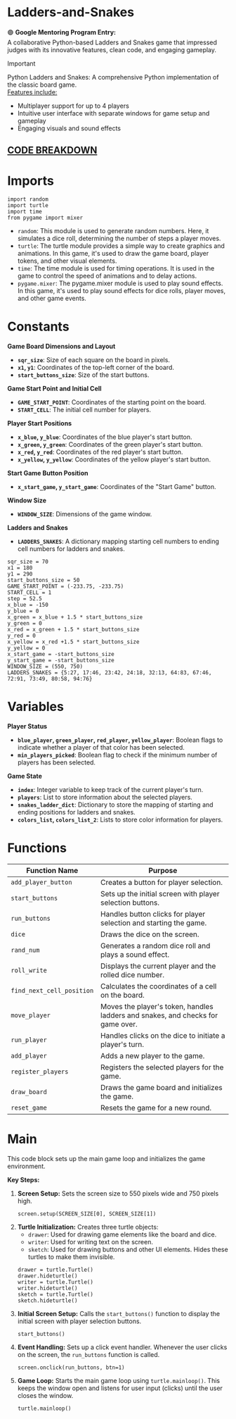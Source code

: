 # Ladders-and-Snakes
:purple_circle: **Google Mentoring Program Entry:** <br> A collaborative Python-based Ladders and Snakes game that impressed judges with its innovative features, clean code, and engaging gameplay.

> [!IMPORTANT]
> Python Ladders and Snakes: A comprehensive Python implementation of the classic board game. <br> <ins>Features include: </ins>
>- Multiplayer support for up to 4 players
>- Intuitive user interface with separate windows for game setup and gameplay
>- Engaging visuals and sound effects

## [CODE BREAKDOWN](Ladders_and_snakes.py)
# Imports 
 ```
import random
import turtle
import time
from pygame import mixer
```
* `random`: This module is used to generate random numbers. Here, it simulates a dice roll, determining the number of steps a player moves.
* `turtle`: The turtle module provides a simple way to create graphics and animations. In this game, it's used to draw the game board, player tokens, and other visual elements.
* `time`: The time module is used for timing operations. It is used in the game to control the speed of animations and to delay actions.
* `pygame.mixer`: The pygame.mixer module is used to play sound effects. In this game, it's used to play sound effects for dice rolls, player moves, and other game events.
# Constants

**Game Board Dimensions and Layout**

* **`sqr_size`**: Size of each square on the board in pixels.
* **`x1`, `y1`**: Coordinates of the top-left corner of the board.
* **`start_buttons_size`**: Size of the start buttons.

**Game Start Point and Initial Cell**

* **`GAME_START_POINT`**: Coordinates of the starting point on the board.
* **`START_CELL`**: The initial cell number for players.

**Player Start Positions**

* **`x_blue`, `y_blue`**: Coordinates of the blue player's start button.
* **`x_green`, `y_green`**: Coordinates of the green player's start button.
* **`x_red`, `y_red`**: Coordinates of the red player's start button.
* **`x_yellow`, `y_yellow`**: Coordinates of the yellow player's start button.

**Start Game Button Position**

* **`x_start_game`, `y_start_game`**: Coordinates of the "Start Game" button.

**Window Size**

* **`WINDOW_SIZE`**: Dimensions of the game window.

**Ladders and Snakes**

* **`LADDERS_SNAKES`**: A dictionary mapping starting cell numbers to ending cell numbers for ladders and snakes.

```
sqr_size = 70
x1 = 180
y1 = 290
start_buttons_size = 50
GAME_START_POINT = (-233.75, -233.75)
START_CELL = 1
step = 52.5
x_blue = -150
y_blue = 0
x_green = x_blue + 1.5 * start_buttons_size
y_green = 0
x_red = x_green + 1.5 * start_buttons_size
y_red = 0
x_yellow = x_red +1.5 * start_buttons_size
y_yellow = 0
x_start_game = -start_buttons_size
y_start_game = -start_buttons_size
WINDOW_SIZE = (550, 750)
LADDERS_SNAKES = {5:27, 17:46, 23:42, 24:18, 32:13, 64:83, 67:46, 72:91, 73:49, 80:58, 94:76}
```
# Variables

**Player Status**

* **`blue_player`, `green_player`, `red_player`, `yellow_player`**: Boolean flags to indicate whether a player of that color has been selected.
* **`min_players_picked`**: Boolean flag to check if the minimum number of players has been selected.

**Game State**

* **`index`**: Integer variable to keep track of the current player's turn.
* **`players`**: List to store information about the selected players.
* **`snakes_ladder_dict`**: Dictionary to store the mapping of starting and ending positions for ladders and snakes.
* **`colors_list`, `colors_list_2`**: Lists to store color information for players.


# Functions

| **Function Name**    | **Purpose** |
| --------- | ------- |
|`add_player_button`   |     	Creates a button for player selection.    |
| `start_buttons`     |     	Sets up the initial screen with player selection buttons.    |
|  `run_buttons`   |   Handles button clicks for player selection and starting the game.      |
|  `dice`    |    Draws the dice on the screen.     |
|  `rand_num`   |   Generates a random dice roll and plays a sound effect.      |
|  `roll_write`    |     Displays the current player and the rolled dice number.    |
|  `find_next_cell_position`   |    Calculates the coordinates of a cell on the board.     |
|  `move_player`    |        Moves the player's token, handles ladders and snakes, and checks for game over.         |
|  `run_player`    |      Handles clicks on the dice to initiate a player's turn.     |
|  `add_player`    |      Adds a new player to the game.     |
|   `register_players`     |     	Registers the selected players for the game.      |
|   `draw_board`   |      Draws the game board and initializes the game.     |
|   `reset_game`    |     Resets the game for a new round.      |


# Main
This code block sets up the main game loop and initializes the game environment.

**Key Steps:**

1. **Screen Setup:**
   Sets the screen size to 550 pixels wide and 750 pixels high.
   ```
   screen.setup(SCREEN_SIZE[0], SCREEN_SIZE[1])
   ```
2. **Turtle Initialization:**
   Creates three turtle objects:
   * `drawer`: Used for drawing game elements like the board and dice.
   * `writer`: Used for writing text on the screen.
   * `sketch`: Used for drawing buttons and other UI elements. Hides these turtles to make them invisible.
   ```
   drawer = turtle.Turtle()
   drawer.hideturtle()
   writer = turtle.Turtle()
   writer.hideturtle()
   sketch = turtle.Turtle()
   sketch.hideturtle()
   ```
3. **Initial Screen Setup:**
   Calls the `start_buttons()` function to display the initial screen with player selection buttons.
   ```
   start_buttons()
   ```
4. **Event Handling:**
   Sets up a click event handler. Whenever the user clicks on the screen, the `run_buttons` function is called.
   ```
   screen.onclick(run_buttons, btn=1)
   ```
5. **Game Loop:**
   Starts the main game loop using `turtle.mainloop()`. This keeps the window open and listens for user input (clicks) until the user closes the window.
   ```
   turtle.mainloop()
   ```
